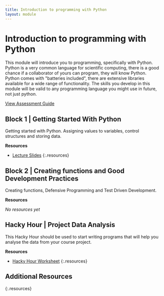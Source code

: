 ```yaml
---
title: Introduction to programming with Python
layout: module
---
```



# Introduction to programming with Python

This module will introduce you to programming, specifically with Python. Python is a very common language for scientific computing, there is a good chance if a collaborator of yours can program, they will know Python. Python comes with "batteries included", there are extensive libraries available for a wide range of functionality.  The skills you develop in this module will be valid to any programming language you might use in future, not just python.     

[View Assessment Guide](assessment.html)




## Block 1 | Getting Started With Python

Getting started with Python. Assigning values to variables, control structures and storing data.


**Resources**

- [Lecture Slides](http://linkhere.com)
{:.resources}



## Block 2 | Creating functions and Good Development Practices

Creating functions, Defensive Programming and Test Driven Development.

**Resources**

_No resources yet_




## Hacky Hour | Project Data Analysis

This Hacky Hour should be used to start writing programs that will help you analyse the data from your course project. 

**Resources**

- [Hacky Hour Worksheet](hacky-hour-worksheet.html)
{:.resources}









## Additional Resources

{:.resources}


